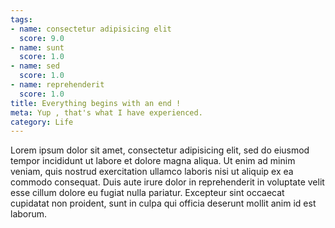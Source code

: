 ```yaml
---
tags:
- name: consectetur adipisicing elit
  score: 9.0
- name: sunt
  score: 1.0
- name: sed
  score: 1.0
- name: reprehenderit
  score: 1.0
title: Everything begins with an end !
meta: Yup , that's what I have experienced.
category: Life
---
```

Lorem ipsum dolor sit amet, consectetur adipisicing elit, sed do eiusmod tempor incididunt ut labore et dolore magna aliqua. Ut enim ad minim veniam, quis nostrud exercitation ullamco laboris nisi ut aliquip ex ea commodo consequat. Duis aute irure dolor in reprehenderit in voluptate velit esse cillum dolore eu fugiat nulla pariatur. Excepteur sint occaecat cupidatat non proident, sunt in culpa qui officia deserunt mollit anim id est laborum.
